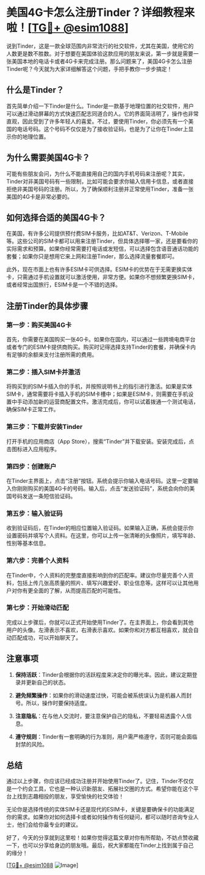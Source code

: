 # 美国4G卡怎么注册Tinder？详细教程来啦！[[TG💪+ @esim1088](https://t.me/s/esim1088)]

说到Tinder，这是一款全球范围内非常流行的社交软件，尤其在美国，使用它的人数更是数不胜数。对于想要在美国体验这款应用的朋友来说，第一步就是需要一张美国本地的电话卡或者4G卡来完成注册。那么问题来了，美国4G卡怎么注册Tinder呢？今天就为大家详细解答这个问题，手把手教你一步步搞定！

## 什么是Tinder？

首先简单介绍一下Tinder是什么。Tinder是一款基于地理位置的社交软件，用户可以通过滑动屏幕的方式快速匹配志同道合的人。它的界面简洁明了，操作也非常直观，因此受到了许多年轻人的喜爱。不过，要使用Tinder，你必须先有一个美国的电话号码。这个号码不仅仅是为了接收验证码，也是为了让你在Tinder上显示你的地理位置。

## 为什么需要美国4G卡？

可能有些朋友会问，为什么不能直接用自己的国内手机号码来注册呢？其实，Tinder对非美国号码有一些限制，比如可能会要求你输入信用卡信息，或者直接拒绝非美国号码的注册。所以，为了确保顺利注册并正常使用Tinder，准备一张美国的4G卡是非常必要的。

## 如何选择合适的美国4G卡？

在美国，有许多公司提供预付费SIM卡服务，比如AT&T、Verizon、T-Mobile等。这些公司的SIM卡都可以用来注册Tinder，但具体选择哪一家，还是要看你的实际需求和预算。如果你经常需要打电话或发短信，可以选择包含语音通话功能的套餐；如果你只是想用它来上网和注册Tinder，那么选择流量套餐即可。

此外，现在市面上也有许多ESIM卡可供选择。ESIM卡的优势在于无需更换实体卡，只需通过手机设置就可以激活使用，非常方便。如果你不想频繁更换SIM卡，或者经常出国旅行，ESIM卡是一个不错的选择。

## 注册Tinder的具体步骤

### 第一步：购买美国4G卡

首先，你需要在美国购买一张4G卡。如果你在国内，可以通过一些跨境电商平台或者专门的ESIM卡提供商购买。购买时记得选择支持Tinder的套餐，并确保卡内有足够的余额来支付注册所需的费用。

### 第二步：插入SIM卡并激活

将购买到的SIM卡插入你的手机，并按照说明书上的指引进行激活。如果是实体SIM卡，通常需要将卡插入手机的SIM卡槽中；如果是ESIM卡，则需要在手机设置中手动添加新的运营商配置文件。激活完成后，你可以试着拨通一个测试电话，确保SIM卡正常工作。

### 第三步：下载并安装Tinder

打开手机的应用商店（App Store），搜索“Tinder”并下载安装。安装完成后，点击图标进入应用程序。

### 第四步：创建账户

在Tinder主界面上，点击“注册”按钮。系统会提示你输入电话号码。这里一定要输入你刚刚购买的美国4G卡的号码。输入后，点击“发送验证码”，系统会向你的美国号码发送一条短信验证码。

### 第五步：输入验证码

收到验证码后，在Tinder的相应位置输入验证码。如果输入正确，系统会提示你设置密码并填写个人资料。在这里，你可以上传一张清晰的头像照片，填写年龄、性别等基本信息。

### 第六步：完善个人资料

在Tinder中，个人资料的完整度直接影响到你的匹配率。建议你尽量完善个人资料，包括上传几张高质量的照片、填写兴趣爱好、职业信息等。这样可以让其他用户对你有更全面的了解，从而提高匹配的可能性。

### 第七步：开始滑动匹配

完成以上步骤后，你就可以正式开始使用Tinder了。在主界面上，你会看到其他用户的头像。左滑表示不喜欢，右滑表示喜欢。如果你和对方都互相喜欢，就会自动匹配成功，可以开始聊天了。

## 注意事项

1. **保持活跃**：Tinder会根据你的活跃程度来决定你的曝光率。因此，建议定期登录并更新自己的状态。
   
2. **避免频繁操作**：如果你的滑动速度过快，可能会被系统误认为是机器人而封号。所以，操作时要保持适度。

3. **注意隐私**：在与他人交流时，要注意保护自己的隐私，不要轻易透露个人信息。

4. **遵守规则**：Tinder有一套明确的行为准则，用户需严格遵守，否则可能会面临封禁的风险。

## 总结

通过以上步骤，你应该已经成功注册并开始使用Tinder了。记住，Tinder不仅仅是一个约会工具，它也是一种认识新朋友、拓展社交圈的方式。希望你能在这个平台上找到志趣相投的朋友，享受愉快的社交体验！

无论你是选择传统的实体SIM卡还是现代的ESIM卡，关键是要确保卡的功能满足你的需求。如果你对如何选择卡或者如何操作有任何疑问，都可以随时咨询专业人士，他们会给你最专业的建议。

好了，今天的分享就到这里啦！如果你觉得这篇文章对你有所帮助，不妨点赞收藏一下，也可以分享给身边的朋友哦。最后，祝大家都能在Tinder上找到属于自己的缘分！

[[TG💪+ @esim1088](https://t.me/s/esim1088) ![Image](https://i.postimg.cc/4NQfJmqS/Snipaste-2025-05-13-00-14-12.png)]
